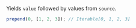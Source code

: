Yields `value` followed by values from `source`.

```js
prepend(0, [1, 2, 3]); // Iterable[0, 1, 2, 3]
```
